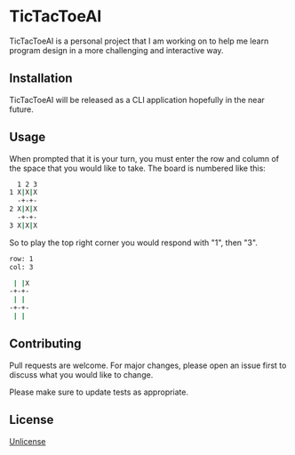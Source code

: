 # TicTacToeAI

TicTacToeAI is a personal project that I am working on to help me learn program design in a more challenging and interactive way.

## Installation
TicTacToeAI will be released as a CLI application hopefully in the near future.

## Usage
When prompted that it is your turn, you must enter the row and column of the space that you would like to take.
The board is numbered like this:
```bash
  1 2 3  
1 X|X|X
  -+-+-
2 X|X|X
  -+-+-
3 X|X|X
```
So to play the top right corner you would respond with "1", then "3".
```bash
row: 1
col: 3

 | |X
-+-+-
 | |
-+-+-
 | | 
```
## Contributing
Pull requests are welcome. For major changes, please open an issue first to discuss what you would like to change.

Please make sure to update tests as appropriate.

## License
[Unlicense](http://unlicense.org)
